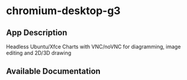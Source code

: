 # chromium-desktop-g3

## App Description

Headless Ubuntu/Xfce Charts with VNC/noVNC for diagramming, image editing and 2D/3D drawing

## Available Documentation

